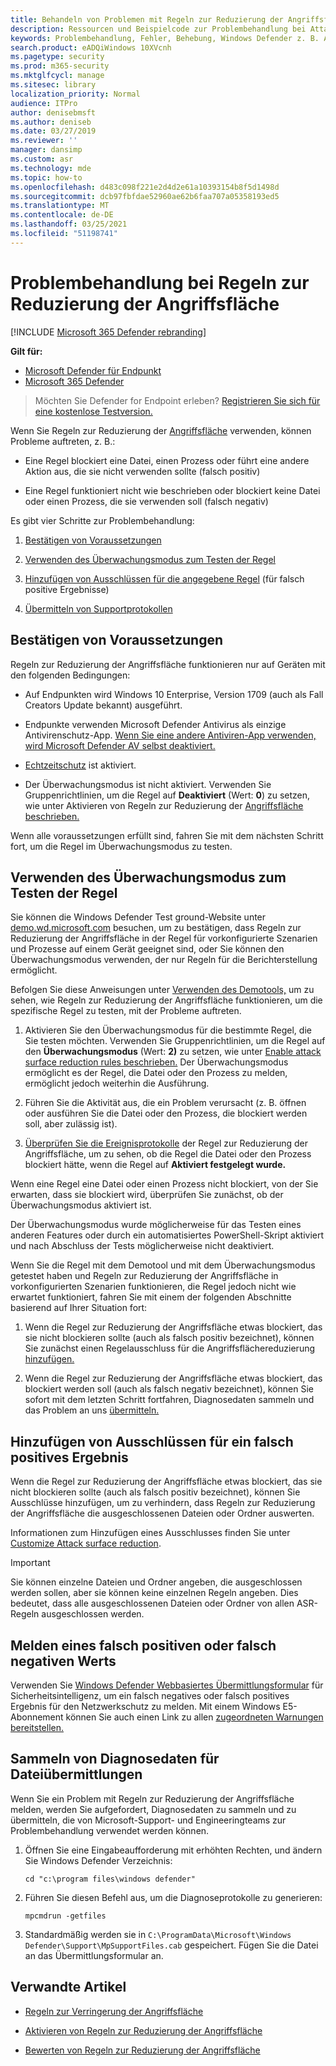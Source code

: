 ```yaml
---
title: Behandeln von Problemen mit Regeln zur Reduzierung der Angriffsfläche
description: Ressourcen und Beispielcode zur Problembehandlung bei Attack Surface Reduction-Regeln in Microsoft Defender for Endpoint.
keywords: Problembehandlung, Fehler, Behebung, Windows Defender z. B. Asr, Regeln, Hips, Problembehandlung, Überwachung, Ausschluss, falsch positiv, gebrochen, Blockieren, Microsoft Defender für Endpunkt, microsoft defender advanced threat protection
search.product: eADQiWindows 10XVcnh
ms.pagetype: security
ms.prod: m365-security
ms.mktglfcycl: manage
ms.sitesec: library
localization_priority: Normal
audience: ITPro
author: denisebmsft
ms.author: deniseb
ms.date: 03/27/2019
ms.reviewer: ''
manager: dansimp
ms.custom: asr
ms.technology: mde
ms.topic: how-to
ms.openlocfilehash: d483c098f221e2d4d2e61a10393154b8f5d1498d
ms.sourcegitcommit: dcb97fbfdae52960ae62b6faa707a05358193ed5
ms.translationtype: MT
ms.contentlocale: de-DE
ms.lasthandoff: 03/25/2021
ms.locfileid: "51198741"
---
```

# <a name="troubleshoot-attack-surface-reduction-rules"></a>Problembehandlung bei Regeln zur Reduzierung der Angriffsfläche

[!INCLUDE [Microsoft 365 Defender rebranding](../../includes/microsoft-defender.md)]


**Gilt für:**
- [Microsoft Defender für Endpunkt](https://go.microsoft.com/fwlink/p/?linkid=2154037)
- [Microsoft 365 Defender](https://go.microsoft.com/fwlink/?linkid=2118804)

> Möchten Sie Defender for Endpoint erleben? [Registrieren Sie sich für eine kostenlose Testversion.](https://www.microsoft.com/microsoft-365/windows/microsoft-defender-atp?ocid=docs-wdatp-pullalerts-abovefoldlink) 


Wenn Sie Regeln zur Reduzierung der [Angriffsfläche](attack-surface-reduction.md) verwenden, können Probleme auftreten, z. B.:

- Eine Regel blockiert eine Datei, einen Prozess oder führt eine andere Aktion aus, die sie nicht verwenden sollte (falsch positiv)

- Eine Regel funktioniert nicht wie beschrieben oder blockiert keine Datei oder einen Prozess, die sie verwenden soll (falsch negativ)

Es gibt vier Schritte zur Problembehandlung:

1. [Bestätigen von Voraussetzungen](#confirm-prerequisites)

2. [Verwenden des Überwachungsmodus zum Testen der Regel](#use-audit-mode-to-test-the-rule)

3. [Hinzufügen von Ausschlüssen für die angegebene Regel](#add-exclusions-for-a-false-positive) (für falsch positive Ergebnisse)

4. [Übermitteln von Supportprotokollen](#collect-diagnostic-data-for-file-submissions)

## <a name="confirm-prerequisites"></a>Bestätigen von Voraussetzungen

Regeln zur Reduzierung der Angriffsfläche funktionieren nur auf Geräten mit den folgenden Bedingungen:

- Auf Endpunkten wird Windows 10 Enterprise, Version 1709 (auch als Fall Creators Update bekannt) ausgeführt.

- Endpunkte verwenden Microsoft Defender Antivirus als einzige Antivirenschutz-App. [Wenn Sie eine andere Antiviren-App verwenden, wird Microsoft Defender AV selbst deaktiviert.](https://docs.microsoft.com/windows/security/threat-protection/microsoft-defender-antivirus/microsoft-defender-antivirus-compatibility)

- [Echtzeitschutz](https://docs.microsoft.com/windows/security/threat-protection/microsoft-defender-antivirus/configure-real-time-protection-microsoft-defender-antivirus) ist aktiviert.

- Der Überwachungsmodus ist nicht aktiviert. Verwenden Sie Gruppenrichtlinien, um die Regel auf **Deaktiviert** (Wert: **0**) zu setzen, wie unter Aktivieren von Regeln zur Reduzierung der [Angriffsfläche beschrieben.](enable-attack-surface-reduction.md)

Wenn alle voraussetzungen erfüllt sind, fahren Sie mit dem nächsten Schritt fort, um die Regel im Überwachungsmodus zu testen.

## <a name="use-audit-mode-to-test-the-rule"></a>Verwenden des Überwachungsmodus zum Testen der Regel

Sie können die Windows Defender Test ground-Website unter [demo.wd.microsoft.com](https://demo.wd.microsoft.com?ocid=cx-wddocs-testground) besuchen, um zu bestätigen, dass Regeln zur Reduzierung der Angriffsfläche in der Regel für vorkonfigurierte Szenarien und Prozesse auf einem Gerät geeignet sind, oder Sie können den Überwachungsmodus verwenden, der nur Regeln für die Berichterstellung ermöglicht.

Befolgen Sie diese Anweisungen unter [Verwenden des Demotools,](evaluate-attack-surface-reduction.md) um zu sehen, wie Regeln zur Reduzierung der Angriffsfläche funktionieren, um die spezifische Regel zu testen, mit der Probleme auftreten.

1. Aktivieren Sie den Überwachungsmodus für die bestimmte Regel, die Sie testen möchten. Verwenden Sie Gruppenrichtlinien, um die Regel auf den **Überwachungsmodus** (Wert: **2)** zu setzen, wie unter [Enable attack surface reduction rules beschrieben.](enable-attack-surface-reduction.md) Der Überwachungsmodus ermöglicht es der Regel, die Datei oder den Prozess zu melden, ermöglicht jedoch weiterhin die Ausführung.

2. Führen Sie die Aktivität aus, die ein Problem verursacht (z. B. öffnen oder ausführen Sie die Datei oder den Prozess, die blockiert werden soll, aber zulässig ist).

3. [Überprüfen Sie die Ereignisprotokolle](attack-surface-reduction.md) der Regel zur Reduzierung der Angriffsfläche, um zu sehen, ob die Regel die Datei oder den Prozess blockiert hätte, wenn die Regel auf **Aktiviert festgelegt wurde.**

Wenn eine Regel eine Datei oder einen Prozess nicht blockiert, von der Sie erwarten, dass sie blockiert wird, überprüfen Sie zunächst, ob der Überwachungsmodus aktiviert ist.

Der Überwachungsmodus wurde möglicherweise für das Testen eines anderen Features oder durch ein automatisiertes PowerShell-Skript aktiviert und nach Abschluss der Tests möglicherweise nicht deaktiviert.

Wenn Sie die Regel mit dem Demotool und mit dem Überwachungsmodus getestet haben und Regeln zur Reduzierung der Angriffsfläche in vorkonfigurierten Szenarien funktionieren, die Regel jedoch nicht wie erwartet funktioniert, fahren Sie mit einem der folgenden Abschnitte basierend auf Ihrer Situation fort:

1. Wenn die Regel zur Reduzierung der Angriffsfläche etwas blockiert, das sie nicht blockieren sollte (auch als falsch positiv bezeichnet), können Sie zunächst einen Regelausschluss für die Angriffsflächereduzierung [hinzufügen.](#add-exclusions-for-a-false-positive)

2. Wenn die Regel zur Reduzierung der Angriffsfläche etwas blockiert, das blockiert werden soll (auch als falsch negativ bezeichnet), können Sie sofort mit dem letzten Schritt fortfahren, Diagnosedaten sammeln und das Problem an uns [übermitteln.](#collect-diagnostic-data-for-file-submissions)

## <a name="add-exclusions-for-a-false-positive"></a>Hinzufügen von Ausschlüssen für ein falsch positives Ergebnis

Wenn die Regel zur Reduzierung der Angriffsfläche etwas blockiert, das sie nicht blockieren sollte (auch als falsch positiv bezeichnet), können Sie Ausschlüsse hinzufügen, um zu verhindern, dass Regeln zur Reduzierung der Angriffsfläche die ausgeschlossenen Dateien oder Ordner auswerten.

Informationen zum Hinzufügen eines Ausschlusses finden Sie unter [Customize Attack surface reduction](customize-attack-surface-reduction.md).

>[!IMPORTANT]
>Sie können einzelne Dateien und Ordner angeben, die ausgeschlossen werden sollen, aber sie können keine einzelnen Regeln angeben.
>Dies bedeutet, dass alle ausgeschlossenen Dateien oder Ordner von allen ASR-Regeln ausgeschlossen werden.

## <a name="report-a-false-positive-or-false-negative"></a>Melden eines falsch positiven oder falsch negativen Werts

Verwenden Sie [Windows Defender Webbasiertes Übermittlungsformular](https://www.microsoft.com/wdsi/filesubmission) für Sicherheitsintelligenz, um ein falsch negatives oder falsch positives Ergebnis für den Netzwerkschutz zu melden. Mit einem Windows E5-Abonnement können Sie auch einen Link zu allen [zugeordneten Warnungen bereitstellen.](alerts-queue.md)

## <a name="collect-diagnostic-data-for-file-submissions"></a>Sammeln von Diagnosedaten für Dateiübermittlungen

Wenn Sie ein Problem mit Regeln zur Reduzierung der Angriffsfläche melden, werden Sie aufgefordert, Diagnosedaten zu sammeln und zu übermitteln, die von Microsoft-Support- und Engineeringteams zur Problembehandlung verwendet werden können.

1. Öffnen Sie eine Eingabeaufforderung mit erhöhten Rechten, und ändern Sie Windows Defender Verzeichnis:

   ```console
   cd "c:\program files\windows defender"
   ```

2. Führen Sie diesen Befehl aus, um die Diagnoseprotokolle zu generieren:

   ```console
   mpcmdrun -getfiles
   ```

3. Standardmäßig werden sie in `C:\ProgramData\Microsoft\Windows Defender\Support\MpSupportFiles.cab` gespeichert. Fügen Sie die Datei an das Übermittlungsformular an.

## <a name="related-articles"></a>Verwandte Artikel

- [Regeln zur Verringerung der Angriffsfläche](attack-surface-reduction.md)

- [Aktivieren von Regeln zur Reduzierung der Angriffsfläche](enable-attack-surface-reduction.md)

- [Bewerten von Regeln zur Reduzierung der Angriffsfläche](evaluate-attack-surface-reduction.md)
